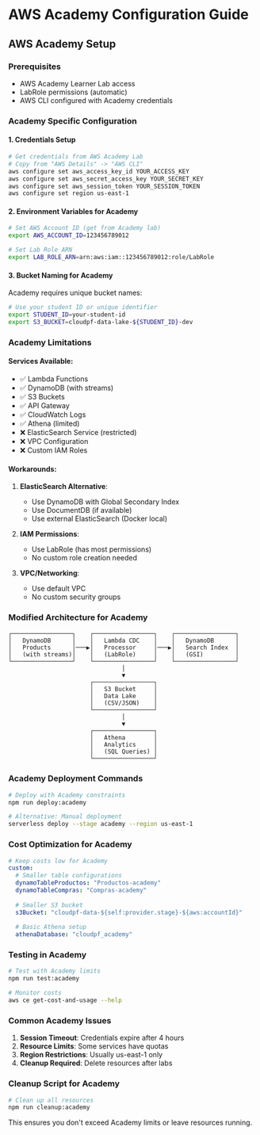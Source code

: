 # AWS Academy Configuration Guide

## AWS Academy Setup

### Prerequisites
- AWS Academy Learner Lab access
- LabRole permissions (automatic)
- AWS CLI configured with Academy credentials

### Academy Specific Configuration

#### 1. Credentials Setup
```bash
# Get credentials from AWS Academy Lab
# Copy from "AWS Details" -> "AWS CLI"
aws configure set aws_access_key_id YOUR_ACCESS_KEY
aws configure set aws_secret_access_key YOUR_SECRET_KEY
aws configure set aws_session_token YOUR_SESSION_TOKEN
aws configure set region us-east-1
```

#### 2. Environment Variables for Academy
```bash
# Set AWS Account ID (get from Academy lab)
export AWS_ACCOUNT_ID=123456789012

# Set Lab Role ARN
export LAB_ROLE_ARN=arn:aws:iam::123456789012:role/LabRole
```

#### 3. Bucket Naming for Academy
Academy requires unique bucket names:
```bash
# Use your student ID or unique identifier
export STUDENT_ID=your-student-id
export S3_BUCKET=cloudpf-data-lake-${STUDENT_ID}-dev
```

### Academy Limitations

#### Services Available:
- ✅ Lambda Functions
- ✅ DynamoDB (with streams)
- ✅ S3 Buckets
- ✅ API Gateway
- ✅ CloudWatch Logs
- ✅ Athena (limited)
- ❌ ElasticSearch Service (restricted)
- ❌ VPC Configuration
- ❌ Custom IAM Roles

#### Workarounds:

1. **ElasticSearch Alternative**:
   - Use DynamoDB with Global Secondary Index
   - Use DocumentDB (if available)
   - Use external ElasticSearch (Docker local)

2. **IAM Permissions**:
   - Use LabRole (has most permissions)
   - No custom role creation needed

3. **VPC/Networking**:
   - Use default VPC
   - No custom security groups

### Modified Architecture for Academy

```
┌─────────────────┐    ┌─────────────────┐    ┌─────────────────┐
│   DynamoDB      │    │   Lambda CDC    │    │   DynamoDB      │
│   Products      │───▶│   Processor     │───▶│   Search Index  │
│   (with streams)│    │   (LabRole)     │    │   (GSI)         │
└─────────────────┘    └─────────────────┘    └─────────────────┘
                                │
                                ▼
                       ┌─────────────────┐
                       │   S3 Bucket     │
                       │   Data Lake     │
                       │   (CSV/JSON)    │
                       └─────────────────┘
                                │
                                ▼
                       ┌─────────────────┐
                       │   Athena        │
                       │   Analytics     │
                       │   (SQL Queries) │
                       └─────────────────┘
```

### Academy Deployment Commands

```bash
# Deploy with Academy constraints
npm run deploy:academy

# Alternative: Manual deployment
serverless deploy --stage academy --region us-east-1
```

### Cost Optimization for Academy

```yaml
# Keep costs low for Academy
custom:
  # Smaller table configurations
  dynamoTableProductos: "Productos-academy"
  dynamoTableCompras: "Compras-academy"
  
  # Smaller S3 bucket
  s3Bucket: "cloudpf-data-${self:provider.stage}-${aws:accountId}"
  
  # Basic Athena setup
  athenaDatabase: "cloudpf_academy"
```

### Testing in Academy

```bash
# Test with Academy limits
npm run test:academy

# Monitor costs
aws ce get-cost-and-usage --help
```

### Common Academy Issues

1. **Session Timeout**: Credentials expire after 4 hours
2. **Resource Limits**: Some services have quotas
3. **Region Restrictions**: Usually us-east-1 only
4. **Cleanup Required**: Delete resources after labs

### Cleanup Script for Academy

```bash
# Clean up all resources
npm run cleanup:academy
```

This ensures you don't exceed Academy limits or leave resources running.
